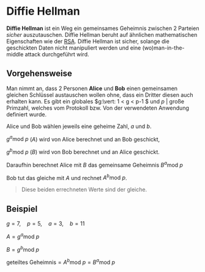 # Diffie Hellman

**Diffie Hellman** ist ein Weg ein gemeinsames Geheimnis zwischen 2 Parteien *sicher* auszutauschen. Diffie Hellman beruht auf ähnlichen mathematischen Eigenschaften wie der [RSA](../mathe/rsa.md). Diffie Hellman ist sicher, solange die geschickten Daten nicht manipuliert werden und eine (wo)man-in-the-middle attack durchgeführt wird. 



## Vorgehensweise

Man nimmt an, dass 2 Personen **Alice** und **Bob** einen gemeinsamen gleichen Schlüssel austauschen wollen ohne, dass ein Dritter diesen auch erhalten kann. Es gibt ein globales $g\:\vert\: 1 < g < p-1 $ und $p\:\vert\:\text{große Primzahl}$, welches vom Protokoll bzw. Von der verwendeten Anwendung definiert wurde. 

Alice und Bob wählen jeweils eine geheime Zahl, $a$ und $b$. 

$g^{a} \text{mod } p$ ($A$) wird von Alice berechnet und an Bob geschickt,

$g^{b} \text{mod } p$ ($B$) wird von Bob berechnet und an Alice geschickt. 



Daraufhin berechnet Alice mit $B$ das gemeinsame Geheimnis $B^a \text{mod } p$

Bob tut das gleiche mit $A$ und rechnet $A^b \text{mod } p$.

> Diese beiden errechneten Werte sind der gleiche. 



## Beispiel

$g = 7,\quad p = 5,\quad a = 3, \quad b=11$

$A = g^{a} \text{mod } p$

$B = g^{b} \text{mod } p$



$\text{geteiltes Geheimnis} = A^b \text{mod } p = B^a \text{mod } p$

